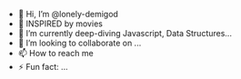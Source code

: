 - 👋 Hi, I’m @lonely-demigod
- 👀 INSPIRED by movies
- 🌱 I’m currently deep-diving Javascript, Data Structures...
- 💞️ I’m looking to collaborate on ...
- 📫 How to reach me 
- ⚡ Fun fact: ...

<!---
lonely-demigod/lonely-demigod is a ✨ special ✨ repository because its `README.md` (this file) appears on your GitHub profile.
You can click the Preview link to take a look at your changes.
--->
